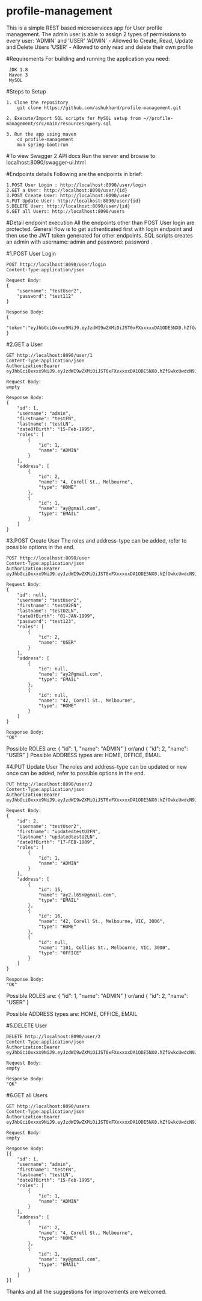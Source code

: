 # profile-management

This is a simple REST based microservices app for User profile management. 
	 The admin user is able to assign 2 types of permissions to every user: 'ADMIN' and 'USER'
	 'ADMIN' - Allowed to Create, Read, Update and Delete Users
	 'USER' - Allowed to only read and delete their own profile

#Requirements
	For building and running the application you need:

	 JDK 1.8
	 Maven 3
	 MySQL

#Steps to Setup

	1. Clone the repository
		git clone https://github.com/ashukhard/profile-management.git
	
	2. Execute/Import SQL scripts for MySQL setup from ~//profile-management/src/main/resources/query.sql
	
	3. Run the app using maven
		cd profile-management
		mvn spring-boot:run

#To view Swagger 2 API docs
	Run the server and browse to localhost:8090/swagger-ui.html

#Endpoints details
Following are the endpoints in brief:
	
	1.POST User Login : http://localhost:8090/user/login
	2.GET a User: http://localhost:8090/user/{id}
	3.POST Create User: http://localhost:8090/user
	4.PUT Update User: http://localhost:8090/user/{id}
	5.DELETE User: http://localhost:8090/user/{id}
	6.GET all Users: http://localhost:8090/users

#Detail endpoint execution
All the endpoints other than POST User login are protected. General flow is to get authenticated first with login endpoint and
then use the JWT token generated for other endpoints. SQL scripts creates an admin with username: admin and password: password .

#1.POST User Login

	POST http://localhost:8090/user/login
	Content-Type:application/json
	
	Request Body:
	{
    	"username": "testUser2",
    	"password": "test112"
	}
	
	Response Body:
	{
		"token":"eyJhbGciOxxxx9NiJ9.eyJzdWI9wZXMiOiJST0xFXxxxxxDA1ODE5NX0.hZfGwkcUwdcN9JxxxxxwNcyHaPk"
	}

#2.GET a User

	GET http://localhost:8090/user/1
	Content-Type:application/json
	Authorization:Bearer eyJhbGciOxxxx9NiJ9.eyJzdWI9wZXMiOiJST0xFXxxxxxDA1ODE5NX0.hZfGwkcUwdcN9JxxxxxwNcyHaPk
	
	Request Body:
	empty
	
	Response Body:
	{
	    "id": 1,
	    "username": "admin",
	    "firstname": "testFN",
	    "lastname": "testLN",
	    "dateOfBirth": "15-Feb-1995",
	    "roles": [
	        {
	            "id": 1,
	            "name": "ADMIN"
	        }
	    ],
	    "address": [
	        {
	            "id": 2,
	            "name": "4, Corell St., Melbourne",
	            "type": "HOME"
	        },
	        {
	            "id": 1,
	            "name": "ay@gmail.com",
	            "type": "EMAIL"
	        }
	    ]
	}
	
#3.POST Create User
The roles and address-type can be added, refer to possible options in the end.

	POST http://localhost:8090/user
	Content-Type:application/json
	Authorization:Bearer eyJhbGciOxxxx9NiJ9.eyJzdWI9wZXMiOiJST0xFXxxxxxDA1ODE5NX0.hZfGwkcUwdcN9JxxxxxwNcyHaPk
	
	Request Body:
	{
	    "id": null,
	    "username": "testUser2",
	    "firstname": "testU2FN",
	    "lastname": "testU2LN",
	    "dateOfBirth": "01-JAN-1999",
	    "password": "test123",
	    "roles": [
	        {
	            "id": 2,
	            "name": "USER"
	        }
	    ],
	    "address": [
	        {
	            "id": null,
	            "name": "ay2@gmail.com",
	            "type": "EMAIL"
	        },
	        {
	            "id": null,
	            "name": "42, Corell St., Melbourne",
	            "type": "HOME"
	        }
	    ]
	}
	
	Response Body:
	"OK"
Possible ROLES are:
{
    "id": 1,
    "name": "ADMIN"
}
or/and
{
    "id": 2,
    "name": "USER"
} 
Possible ADDRESS types are:
HOME, OFFICE, EMAIL

#4.PUT Update User
The roles and address-type can be updated or new once can be added, refer to possible options in the end.

	PUT http://localhost:8090/user/2
	Content-Type:application/json
	Authorization:Bearer eyJhbGciOxxxx9NiJ9.eyJzdWI9wZXMiOiJST0xFXxxxxxDA1ODE5NX0.hZfGwkcUwdcN9JxxxxxwNcyHaPk
	
	Request Body:
	{
	    "id": 2,
	    "username": "testUser2",
	    "firstname": "updatedtestU2FN",
	    "lastname": "updatedtestU2LN",
	    "dateOfBirth": "17-FEB-1989",
	    "roles": [
	        {
	            "id": 1,
	            "name": "ADMIN"
	        }
	    ],
	    "address": [
	        {
	            "id": 15,
	            "name": "ay2.l65n@gmail.com",
	            "type": "EMAIL"
	        },
	        {
	            "id": 16,
	            "name": "42, Corell St., Melbourne, VIC, 3006",
	            "type": "HOME"
	        },
	        {
	            "id": null,
	            "name": "101, Collins St., Melbourne, VIC, 3000",
	            "type": "OFFICE"
	        }
	    ]
	}
	
	Response Body:
	"OK"

Possible ROLES are:
{
    "id": 1,
    "name": "ADMIN"
}
or/and
{
    "id": 2,
    "name": "USER"
} 

Possible ADDRESS types are:
HOME, OFFICE, EMAIL

#5.DELETE User

	DELETE http://localhost:8090/user/2
	Content-Type:application/json
	Authorization:Bearer eyJhbGciOxxxx9NiJ9.eyJzdWI9wZXMiOiJST0xFXxxxxxDA1ODE5NX0.hZfGwkcUwdcN9JxxxxxwNcyHaPk
	
	Request Body:
	empty
	
	Response Body:
	"OK"

#6.GET all Users

	GET http://localhost:8090/users
	Content-Type:application/json
	Authorization:Bearer eyJhbGciOxxxx9NiJ9.eyJzdWI9wZXMiOiJST0xFXxxxxxDA1ODE5NX0.hZfGwkcUwdcN9JxxxxxwNcyHaPk
	
	Request Body:
	empty
	
	Response Body:
	[{
	    "id": 1,
	    "username": "admin",
	    "firstname": "testFN",
	    "lastname": "testLN",
	    "dateOfBirth": "15-Feb-1995",
	    "roles": [
	        {
	            "id": 1,
	            "name": "ADMIN"
	        }
	    ],
	    "address": [
	        {
	            "id": 2,
	            "name": "4, Corell St., Melbourne",
	            "type": "HOME"
	        },
	        {
	            "id": 1,
	            "name": "ay@gmail.com",
	            "type": "EMAIL"
	        }
	    ]
	}]
	
Thanks and all the suggestions for improvements are welcomed.
	
